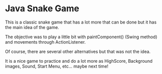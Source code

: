 # Java Snake Game

This is a classic snake game that has a lot more that can be done but it has the main idea of the game.

The objective was to play a little bit with paintComponent() (Swing method) and movements through ActionListener. 

Of course, there are several other alternatives but that was not the idea.

It is a nice game to practice and do a lot more as HighScore, Background images, Sound, Start Menu, etc...   maybe next time!
